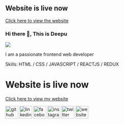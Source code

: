 ## Website is live now

[Click here to view the website](https://deepugnair.surge.sh)

### Hi there 👋, This is Deepu

![](https://cdn.pixabay.com/photo/2018/06/08/00/48/developer-3461405_960_720.png)

I am a passionate frontend web developer

Skills: HTML / CSS / JAVASCRIPT / REACTJS / REDUX

# Website is live now

[Click here to view my website](https://deepugnair.surge.sh)

[<img src='https://cdn.jsdelivr.net/npm/simple-icons@3.0.1/icons/github.svg' alt='github' height='40'>](https://github.com/https://github.com/deepu-g-nair) [<img src='https://cdn.jsdelivr.net/npm/simple-icons@3.0.1/icons/linkedin.svg' alt='linkedin' height='40'>](https://www.linkedin.com/in/https://www.linkedin.com/in/deepu-g-nair-4a80181b2//) [<img src='https://cdn.jsdelivr.net/npm/simple-icons@3.0.1/icons/facebook.svg' alt='facebook' height='40'>](https://www.facebook.com/https://www.facebook.com/deepu.rockzz.1675) [<img src='https://cdn.jsdelivr.net/npm/simple-icons@3.0.1/icons/instagram.svg' alt='instagram' height='40'>](https://www.instagram.com/https://www.instagram.com/deepu.g.nair//) [<img src='https://cdn.jsdelivr.net/npm/simple-icons@3.0.1/icons/twitter.svg' alt='twitter' height='40'>](https://twitter.com/https://twitter.com/DeepuGNair1) [<img src='https://cdn.jsdelivr.net/npm/simple-icons@3.0.1/icons/icloud.svg' alt='website' height='40'>](https://deepugnair.surge.sh/)
